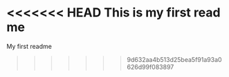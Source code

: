 <<<<<<< HEAD
This is my first read me
=======
My first readme
>>>>>>> 9d632aa4b513d25bea5f91a93a0626d99f083897
